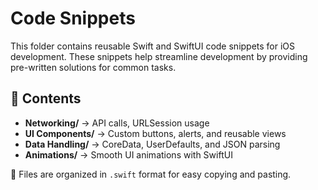 # Code Snippets  

This folder contains reusable Swift and SwiftUI code snippets for iOS development. These snippets help streamline development by providing pre-written solutions for common tasks.  

## 📌 Contents  

- **Networking/** → API calls, URLSession usage  
- **UI Components/** → Custom buttons, alerts, and reusable views  
- **Data Handling/** → CoreData, UserDefaults, and JSON parsing  
- **Animations/** → Smooth UI animations with SwiftUI  

📂 Files are organized in `.swift` format for easy copying and pasting.
